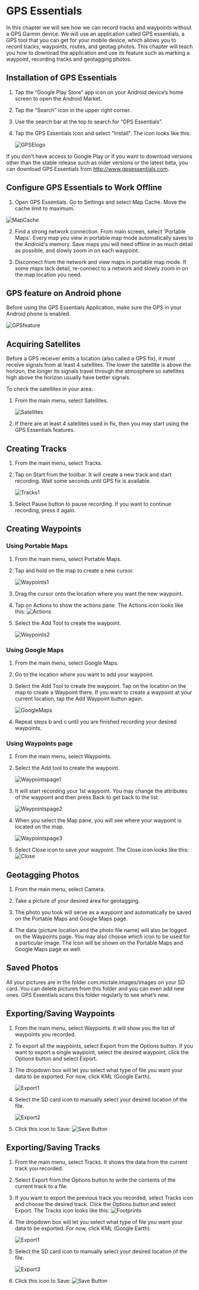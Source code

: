 
GPS Essentials
============

In this chapter we will see how we can record tracks and waypoints without a GPS Garmin device. We will
use an application called GPS essentials, a GPS tool that you can get for your mobile device, which allows
you to record tracks, waypoints, routes, and geotag photos. This chapter will teach you how to download the
application and use its feature such as marking a waypoint, recording tracks and geotagging photos.

Installation of GPS Essentials
-------------

1. Tap the “Google Play Store” app icon on your Android device’s home screen to open the Android Market.
2. Tap the “Search” icon in the upper right corner.
3. Use the search bar at the top to search for “GPS Essentials”.
4. Tap the GPS Essentials icon and select "Install". The icon looks like this:

   ![GPSElogo][]

If you don't have access to Google Play or if you want to download versions other than the stable release
such as older versions or the latest beta, you can download GPS Essentials from http://www.gpsessentials.com.

Configure GPS Essentials to Work Offline
-------------

1. Open GPS Essentials. Go to Settings and select Map Cache. Move the cache limit to maximum.
 
  ![MapCache][]

2. Find a strong network connection. From main screen, select 'Portable Maps'. Every map you view in portable
map mode automatically saves to the Android's memory. Save maps you will need offline in as much detail as
possible, and slowly zoom in on each waypoint.

3. Disconnect from the network and view maps in portable map mode. If some maps lack detail, re-connect to a
network and slowly zoom in on the map location you need.

GPS feature on Android phone
-------------

Before using the GPS Essentials Application, make sure the GPS in your Android phone is enabled.

![GPSfeature][]


Acquiring Satellites
-------------

Before a GPS receiver emits a location (also called a GPS fix), it must receive signals from at least 4 satellites.
The lower the satellite is above the horizon, the longer its signals travel through the atmosphere so satellites
high above the horizon usually have better signals. 

To check the satellites in your area:

1. From the main menu, select Satellites.

   ![Satellites][]

2. If there are at least 4 satellites used in fix, then you may start using the GPS Essentials features.

Creating Tracks
-------------

1. From the main menu, select Tracks.

2. Tap on Start from the toolbar. It will create a new track and start recording. Wait some seconds until GPS fix is
available.

   ![Tracks1][]

3. Select Pause button to pause recording. If you want to continue recording, press it again.

Creating Waypoints
-------------

### Using Portable Maps

1. From the main menu, select Portable Maps.

2. Tap and hold on the map to create a new cursor.

   ![Waypoints1][]

3. Drag the cursor onto the location where you want the new waypoint.

4. Tap on Actions to show the actions pane. The Actions icon looks like this: ![Actions][]
	
5. Select the Add Tool to create the waypoint.
	
   ![Waypoints2][]

### Using Google Maps

1. From the main menu, select Google Maps.

2. Go to the location where you want to add your waypoint.

3. Select the Add Tool to create the waypoint. Tap on the location on the map to create a 
   Waypoint there. If you want to create a waypoint at your current location, tap the Add
   Waypoint button again.

   ![GoogleMaps][]

4. Repeat steps b and c until you are finished recording your desired waypoints.

### Using Waypoints page

1. From the main menu, select Waypoints.

2. Select the Add tool to create the waypoint.

   ![Waypointspage1][]

3. It will start recording your 1st waypoint. You may change the attributes of the waypoint
   and then press Back to get back to the list.
	
   ![Waypointspage2][]

4. When you select the Map pane, you will see where your waypoint is located on the map.
	
   ![Waypointspage3][]

5. Select Close icon to save your waypoint. The Close icon looks like this: ![Close][]

Geotagging Photos
-------------

1. From the main menu, select Camera.

2. Take a picture of your desired area for geotagging.

3. The photo you took will serve as a waypoint and automatically be saved on the Portable Maps
and Google Maps page.

4. The data (picture location and the photo file name) will also be logged on the Waypoints page.
You may also choose which icon to be used for a particular image. The icon will be shown on the
Portable Maps and Google Maps page as well.

Saved Photos
-------------

All your pictures are in the folder com.mictale.images/images on your SD card. You can
delete pictures from this folder and you can even add new ones. GPS Essentials scans this folder
regularly to see what’s new.

Exporting/Saving Waypoints
-------------

1. From the main menu, select Waypoints. It will show you the list of waypoints you recorded.

2. To export all the waypoints, select Export from the Options button. If you want to export
a single waypoint, select the desired waypoint, click the Options button and select Export.

3. The dropdown box will let you select what type of file you want your data to be exported.
For now, click KML (Google Earth).

   ![Export1][]

4. Select the SD card icon to manually select your desired location of the file.

   ![Export2][]

5. Click this icon to Save: ![Save Button][]

Exporting/Saving Tracks
-------------

1. From the main menu, select Tracks. It shows the data from the current track you recorded.

2. Select Export from the Options button to write the contents of the current track to a file.

3. If you want to export the previous track you recorded, select Tracks icon and choose the desired track.
   Click the Options button and select Export. The Tracks icon looks like this:  ![Footprints][]

4. The dropdown box will let you select what type of file you want your data to be exported.
   For now, click KML (Google Earth).

   ![Export1][]

5. Select the SD card icon to manually select your desired location of the file.

   ![Export3][]

6. Click this icon to Save: ![Save Button][]

[GPSElogo]: /home/dianne/Development/git/learnosm/images/Logo.png
[MapCache]: /home/dianne/Development/git/learnosm/images/mapcache.png
[GPSfeature]: /home/dianne/Development/git/learnosm/images/GPSenable.png
[Satellites]: /home/dianne/Development/git/learnosm/images/satellites.png
[Tracks1]: /home/dianne/Development/git/learnosm/images/newtrackstart.png
[Waypoints1]: /home/dianne/Development/git/learnosm/images/cursor.png
[Actions]: /home/dianne/Development/git/learnosm/images/actionsbutton.png
[Waypoints2]: /home/dianne/Development/git/learnosm/images/addwaypoint.png
[GoogleMaps]: /home/dianne/Development/git/learnosm/images/addwaypointgooglemaps.png
[Waypointspage1]: /home/dianne/Development/git/learnosm/images/add.png
[Waypointspage2]: /home/dianne/Development/git/learnosm/images/wp.png
[Waypointspage3]: /home/dianne/Development/git/learnosm/images/map.png
[Close]: /home/dianne/Development/git/learnosm/images/save.png
[Export1]: /home/dianne/Development/git/learnosm/images/export.png
[Export2]: /home/dianne/Development/git/learnosm/images/exportwaypoints.png
[Save Button]: /home/dianne/Development/git/learnosm/images/savebutton.png
[Footprints]: /home/dianne/Development/git/learnosm/images/tracksicon.png
[Export3]: /home/dianne/Development/git/learnosm/images/sdcardsave.png
